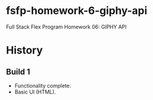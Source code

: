 # fsfp-homework-6-giphy-api

Full Stack Flex Program Homework 06: GIPHY API


# History


## Build 1

* Functionality complete.
* Basic UI (HTML).
